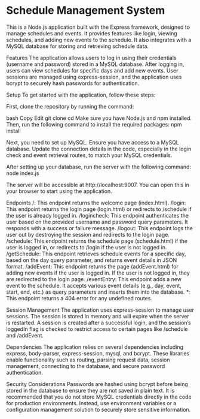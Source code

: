 # Schedule Management System
This is a Node.js application built with the Express framework, designed to manage schedules and events. It provides features like login, viewing schedules, and adding new events to the schedule. It also integrates with a MySQL database for storing and retrieving schedule data.

Features
The application allows users to log in using their credentials (username and password) stored in a MySQL database. After logging in, users can view schedules for specific days and add new events. User sessions are managed using express-session, and the application uses bcrypt to securely hash passwords for authentication.

Setup
To get started with the application, follow these steps:

First, clone the repository by running the command:

bash
Copy
Edit
git clone <repository-url>
cd <project-directory>
Make sure you have Node.js and npm installed. Then, run the following command to install the required packages:
npm install

Next, you need to set up MySQL. Ensure you have access to a MySQL database. Update the connection details in the code, especially in the login check and event retrieval routes, to match your MySQL credentials.

After setting up your database, run the server with the following command:
node index.js

The server will be accessible at http://localhost:9007. You can open this in your browser to start using the application.

Endpoints
/: This endpoint returns the welcome page (index.html).
/login: This endpoint returns the login page (login.html) or redirects to /schedule if the user is already logged in.
/logincheck: This endpoint authenticates the user based on the provided username and password query parameters. It responds with a success or failure message.
/logout: This endpoint logs the user out by destroying the session and redirects to the login page.
/schedule: This endpoint returns the schedule page (schedule.html) if the user is logged in, or redirects to /login if the user is not logged in.
/getSchedule: This endpoint retrieves schedule events for a specific day, based on the day query parameter, and returns event details in JSON format.
/addEvent: This endpoint returns the page (addEvent.html) for adding new events if the user is logged in. If the user is not logged in, they are redirected to the login page.
/eventEntry: This endpoint adds a new event to the schedule. It accepts various event details (e.g., day, event, start, end, etc.) as query parameters and inserts them into the database.
*: This endpoint returns a 404 error for any undefined routes.

Session Management
The application uses express-session to manage user sessions. The session is stored in memory and will expire when the server is restarted. A session is created after a successful login, and the session’s loggedIn flag is checked to restrict access to certain pages like /schedule and /addEvent.

Dependencies
The application relies on several dependencies including express, body-parser, express-session, mysql, and bcrypt. These libraries enable functionality such as routing, parsing request data, session management, connecting to the database, and secure password authentication.

Security Considerations
Passwords are hashed using bcrypt before being stored in the database to ensure they are not saved in plain text. It is recommended that you do not store MySQL credentials directly in the code for production environments. Instead, use environment variables or a configuration management solution to securely store sensitive information.

